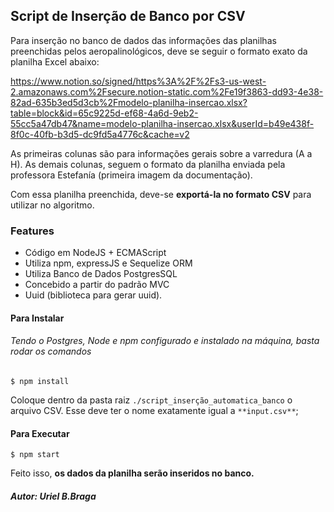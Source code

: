 ## Script de Inserção de Banco por CSV

Para inserção no banco de dados das informações das planilhas preenchidas pelos aeropalinológicos, deve se seguir o formato exato da planilha Excel abaixo:

https://www.notion.so/signed/https%3A%2F%2Fs3-us-west-2.amazonaws.com%2Fsecure.notion-static.com%2Fe19f3863-dd93-4e38-82ad-635b3ed5d3cb%2Fmodelo-planilha-insercao.xlsx?table=block&id=65c9225d-ef68-4a6d-9eb2-55cc5a47db47&name=modelo-planilha-insercao.xlsx&userId=b49e438f-8f0c-40fb-b3d5-dc9fd5a4776c&cache=v2

As primeiras colunas são para informações gerais sobre a varredura (A a H). As demais colunas, seguem o formato da planilha enviada pela professora Estefanía (primeira imagem da documentação).

Com essa planilha preenchida, deve-se **exportá-la no formato CSV** para utilizar no algoritmo.

### Features

-  Código em NodeJS + ECMAScript
- Utiliza npm, expressJS e Sequelize ORM
- Utiliza Banco de Dados PostgresSQL
- Concebido a partir do padrão MVC
- Uuid (biblioteca para gerar uuid).





#### Para Instalar

###### Tendo o Postgres, Node e npm configurado e instalado na máquina, basta rodar os comandos

`$ npm install`

Coloque dentro da pasta raiz `./script_inserção_automatica_banco` o arquivo CSV. Esse deve ter o nome exatamente igual a `**input.csv**`;

#### Para Executar
`$ npm start`

Feito isso, **os dados da planilha serão inseridos no banco.**

##### Autor: Uriel B.Braga
